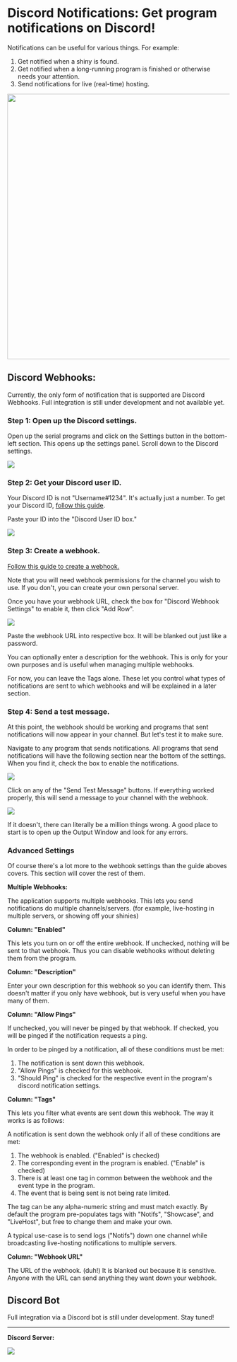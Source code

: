 # Discord Notifications: Get program notifications on Discord!

Notifications can be useful for various things. For example:
1. Get notified when a shiny is found.
2. Get notified when a long-running program is finished or otherwise needs your attention.
3. Send notifications for live (real-time) hosting.

<img src="images/discord-notifications-0.png" height="600">


## Discord Webhooks:

Currently, the only form of notification that is supported are Discord Webhooks. Full integration is still under development and not available yet.

### Step 1: Open up the Discord settings.

Open up the serial programs and click on the Settings button in the bottom-left section. This opens up the settings panel. Scroll down to the Discord settings.

<img src="images/discord-notifications-program-settings.png">

### Step 2: Get your Discord user ID.

Your Discord ID is not "Username#1234". It's actually just a number. To get your Discord ID, [follow this guide](https://support.discord.com/hc/en-us/articles/206346498-Where-can-I-find-my-User-Server-Message-ID-).

Paste your ID into the "Discord User ID box."

<img src="images/discord-notifications-program-settings-userid.png">


### Step 3: Create a webhook.

[Follow this guide to create a webhook.](https://support.discord.com/hc/en-us/articles/228383668-Intro-to-Webhooks)

Note that you will need webhook permissions for the channel you wish to use. If you don't, you can create your own personal server.

Once you have your webhook URL, check the box for "Discord Webhook Settings" to enable it, then click "Add Row".

<img src="images/discord-notifications-program-settings-webhooks-0.png">

Paste the webhook URL into respective box. It will be blanked out just like a password.

You can optionally enter a description for the webhook. This is only for your own purposes and is useful when managing multiple webhooks.

For now, you can leave the Tags alone. These let you control what types of notifications are sent to which webhooks and will be explained in a later section.

### Step 4: Send a test message.

At this point, the webhook should be working and programs that sent notifications will now appear in your channel. But let's test it to make sure.

Navigate to any program that sends notifications. All programs that send notifications will have the following section near the bottom of the settings. When you find it, check the box to enable the notifications.

<img src="images/discord-notifications-event-settings-0.png">

Click on any of the "Send Test Message" buttons. If everything worked properly, this will send a message to your channel with the webhook.

<img src="images/discord-notifications-webhooks-0.png">

If it doesn't, there can literally be a million things wrong. A good place to start is to open up the Output Window and look for any errors.

### Advanced Settings

Of course there's a lot more to the webhook settings than the guide aboves covers. This section will cover the rest of them.

**Multiple Webhooks:**

The application supports multiple webhooks. This lets you send notifications do multiple channels/servers. (for example, live-hosting in multiple servers, or showing off your shinies)

**Column: "Enabled"**

This lets you turn on or off the entire webhook. If unchecked, nothing will be sent to that webhook. Thus you can disable webhooks without deleting them from the program.

**Column: "Description"**

Enter your own description for this webhook so you can identify them. This doesn't matter if you only have webhook, but is very useful when you have many of them.

**Column: "Allow Pings"**

If unchecked, you will never be pinged by that webhook. If checked, you will be pinged if the notification requests a ping.

In order to be pinged by a notification, all of these conditions must be met:
1. The notification is sent down this webhook.
2. "Allow Pings" is checked for this webhook.
3. "Should Ping" is checked for the respective event in the program's discord notification settings.

**Column: "Tags"**

This lets you filter what events are sent down this webhook. The way it works is as follows:

A notification is sent down the webhook only if all of these conditions are met:
1. The webhook is enabled. ("Enabled" is checked)
2. The corresponding event in the program is enabled. ("Enable" is checked)
3. There is at least one tag in common between the webhook and the event type in the program.
4. The event that is being sent is not being rate limited.

The tag can be any alpha-numeric string and must match exactly. By default the program pre-populates tags with "Notifs", "Showcase", and "LiveHost", but free to change them and make your own.

A typical use-case is to send logs ("Notifs") down one channel while broadcasting live-hosting notifications to multiple servers.

**Column: "Webhook URL"**

The URL of the webhook. (duh!) It is blanked out because it is sensitive. Anyone with the URL can send anything they want down your webhook.

## Discord Bot

Full integration via a Discord bot is still under development. Stay tuned!




<hr>

**Discord Server:** 

[<img src="https://canary.discordapp.com/api/guilds/695809740428673034/widget.png?style=banner2">](https://discord.gg/cQ4gWxN)


